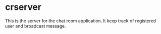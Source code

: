 crserver
========

This is the server for the chat room application. It keep track of registered user and broadcast message.
